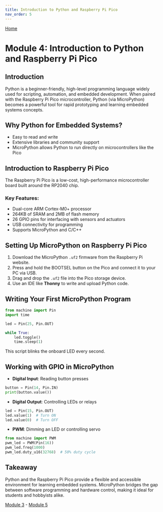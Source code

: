 ```yaml
---
title: Introduction to Python and Raspberry Pi Pico
nav_order: 5
---
```

[Home](index.md)

# Module 4: Introduction to Python and Raspberry Pi Pico

## Introduction

Python is a beginner-friendly, high-level programming language widely used for scripting, automation, and embedded development. When paired with the Raspberry Pi Pico microcontroller, Python (via MicroPython) becomes a powerful tool for rapid prototyping and learning embedded systems concepts.

## Why Python for Embedded Systems?

- Easy to read and write
- Extensive libraries and community support
- MicroPython allows Python to run directly on microcontrollers like the Pico

## Introduction to Raspberry Pi Pico

The Raspberry Pi Pico is a low-cost, high-performance microcontroller board built around the RP2040 chip.

### Key Features:
- Dual-core ARM Cortex-M0+ processor
- 264KB of SRAM and 2MB of flash memory
- 26 GPIO pins for interfacing with sensors and actuators
- USB connectivity for programming
- Supports MicroPython and C/C++

## Setting Up MicroPython on Raspberry Pi Pico

1. Download the MicroPython `.uf2` firmware from the Raspberry Pi website.
2. Press and hold the BOOTSEL button on the Pico and connect it to your PC via USB.
3. Drag and drop the `.uf2` file into the Pico storage device.
4. Use an IDE like **Thonny** to write and upload Python code.

## Writing Your First MicroPython Program

```python
from machine import Pin
import time

led = Pin(25, Pin.OUT)

while True:
    led.toggle()
    time.sleep(1)
```

This script blinks the onboard LED every second.

## Working with GPIO in MicroPython

- **Digital Input**: Reading button presses
```python
button = Pin(14, Pin.IN)
print(button.value())
```

- **Digital Output**: Controlling LEDs or relays
```python
led = Pin(15, Pin.OUT)
led.value(1)  # Turn ON
led.value(0)  # Turn OFF
```

- **PWM**: Dimming an LED or controlling servo
```python
from machine import PWM
pwm_led = PWM(Pin(16))
pwm_led.freq(1000)
pwm_led.duty_u16(32768)  # 50% duty cycle
```

## Takeaway

Python and the Raspberry Pi Pico provide a flexible and accessible environment for learning embedded systems. MicroPython bridges the gap between software programming and hardware control, making it ideal for students and hobbyists alike.

[Module 3](module3.md) - [Module 5](module5.md)
